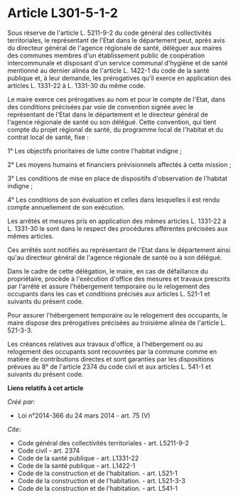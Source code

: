 # Article L301-5-1-2

Sous réserve de l'article L. 5211-9-2 du code général des collectivités territoriales, le représentant de l'Etat dans le
département peut, après avis du directeur général de l'agence régionale de santé, déléguer aux maires des communes membres
d'un établissement public de coopération intercommunale et disposant d'un service communal d'hygiène et de santé mentionné au
dernier alinéa de l'article L. 1422-1 du code de la santé publique et, à leur demande, les prérogatives qu'il exerce en
application des articles L. 1331-22 à L. 1331-30 du même code. 

Le maire exerce ces prérogatives au nom et pour le compte de l'Etat, dans des conditions précisées par voie de convention
signée avec le représentant de l'Etat dans le département et le directeur général de l'agence régionale de santé ou son
délégué. Cette convention, qui tient compte du projet régional de santé, du programme local de l'habitat et du contrat local
de santé, fixe : 

1° Les objectifs prioritaires de lutte contre l'habitat indigne ; 

2° Les moyens humains et financiers prévisionnels affectés à cette mission ; 

3° Les conditions de mise en place de dispositifs d'observation de l'habitat indigne ; 

4° Les conditions de son évaluation et celles dans lesquelles il est rendu compte annuellement de son exécution. 

Les arrêtés et mesures pris en application des mêmes articles L. 1331-22 à L. 1331-30 le sont dans le respect des procédures
afférentes précisées aux mêmes articles. 

Ces arrêtés sont notifiés au représentant de l'Etat dans le département ainsi qu'au directeur général de l'agence régionale
de santé ou à son délégué. 

Dans le cadre de cette délégation, le maire, en cas de défaillance du propriétaire, procède à l'exécution d'office des
mesures et travaux prescrits par l'arrêté et assure l'hébergement temporaire ou le relogement des occupants dans les cas et
conditions précisés aux articles L. 521-1 et suivants du présent code. 

Pour assurer l'hébergement temporaire ou le relogement des occupants, le maire dispose des prérogatives précisées au
troisième alinéa de l'article L. 521-3-3. 

Les créances relatives aux travaux d'office, à l'hébergement ou au relogement des occupants sont recouvrées par la commune
comme en matière de contributions directes et sont garanties par les dispositions prévues au 8° de l'article 2374 du code
civil et aux articles L. 541-1 et suivants du présent code.

**Liens relatifs à cet article**

_Créé par_:

  - Loi n°2014-366 du 24 mars 2014 - art. 75 (V)

_Cite_:

  - Code général des collectivités territoriales - art. L5211-9-2
  - Code civil - art. 2374
  - Code de la santé publique - art. L1331-22
  - Code de la santé publique - art. L1422-1
  - Code de la construction et de l'habitation. - art. L521-1
  - Code de la construction et de l'habitation. - art. L521-3-3
  - Code de la construction et de l'habitation. - art. L541-1
